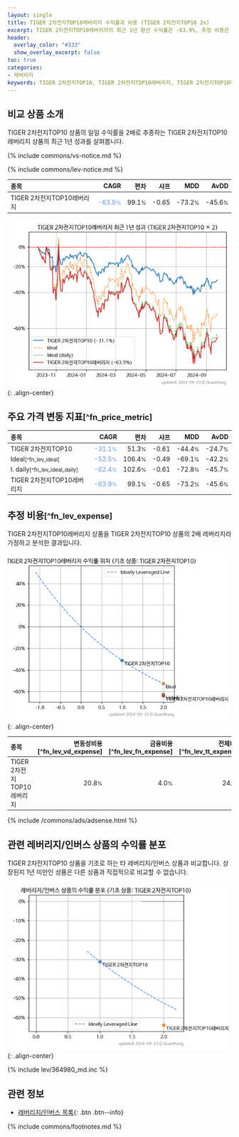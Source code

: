 ```yaml
---
layout: single
title: TIGER 2차전지TOP10레버리지 수익률과 비용 (TIGER 2차전지TOP10 2x)
excerpt: TIGER 2차전지TOP10레버리지의 최근 1년 환산 수익률은 -63.9%, 추정 비용은 24.0%입니다.
header:
  overlay_color: "#333"
  show_overlay_excerpt: false
toc: true
categories:
- 레버리지
keywords: TIGER 2차전지TOP10, TIGER 2차전지TOP10레버리지, TIGER 2차전지TOP10레버리지 TIGER 2차전지TOP10 비교, 412570, 364980, 412570 412570 비교
---
```


## 비교 상품 소개


TIGER 2차전지TOP10 상품의 일일 수익률을 2배로 추종하는 TIGER 2차전지TOP10레버리지 상품의 최근 1년 성과를 살펴봅니다.





{% include commons/vs-notice.md %}

{% include commons/lev-notice.md %}

| **종목** | **CAGR** | **편차** | **샤프** | **MDD** | **AvDD** |
| :------------ | ------: | -----------: | -------: | ------: | -------: |
| TIGER 2차전지TOP10레버리지 | <span style="color: cornflowerblue">-63.9<small>%</small></span> | 99.1<small>%</small> | -0.65 | -73.2<small>%</small> | -45.6<small>%</small> |

<!-- more -->


![TIGER 2차전지TOP10레버리지](/lev/images/412570.png){: .align-center}


## 주요 가격 변동 지표<small>[^fn_price_metric]</small>


| **종목** | **CAGR** | **편차** | **샤프** | **MDD** | **AvDD** |
| :------------ | ------: | -----------: | -------: | ------: | -------: |
| TIGER 2차전지TOP10 | <span style="color: cornflowerblue">-31.1<small>%</small></span> | 51.3<small>%</small> | -0.61 | -44.4<small>%</small> | -24.7<small>%</small> |
| Ideal<small>[^fn_lev_ideal]</small> | <span style="color: cornflowerblue">-52.5<small>%</small></span> | 106.4<small>%</small> | -0.49 | -69.1<small>%</small> | -42.2<small>%</small> |
| I. daily<small>[^fn_lev_ideal_daily]</small> | <span style="color: cornflowerblue">-62.4<small>%</small></span> | 102.6<small>%</small> | -0.61 | -72.8<small>%</small> | -45.7<small>%</small> |
| TIGER 2차전지TOP10레버리지 | <span style="color: cornflowerblue">-63.9<small>%</small></span> | 99.1<small>%</small> | -0.65 | -73.2<small>%</small> | -45.6<small>%</small> |


## 추정 비용<small>[^fn_lev_expense]</small><a id="expense"></a>

TIGER 2차전지TOP10레버리지 상품을 TIGER 2차전지TOP10 상품의 2배 레버리지라 가정하고 분석한 결과입니다.

![TIGER 2차전지TOP10레버리지](/lev/images/412570_ideal.png){: .align-center}

| **종목** | **변동성비용**[^fn_lev_vd_expense] | **금융비용**[^fn_lev_fn_expense] | **전체비용**[^fn_lev_tt_expense] |
| :------------ | ------: | -----------: | -------: |
| TIGER 2차전지TOP10레버리지 | 20.8<small>%</small> | 4.0<small>%</small> | 24.0<small>%</small> |

{% include /commons/ads/adsense.html %}



## 관련 레버리지/인버스 상품의 수익률 분포

TIGER 2차전지TOP10 상품을 기초로 하는 타 레버리지/인버스 상품과 비교합니다. 상장된지 1년 미만인 상품은 다른 상품과 직접적으로 비교할 수 없습니다.

![TIGER 2차전지TOP10](/lev/images/364980_ideal.png){: .align-center}

{% include lev/364980_md.inc %}


## 관련 정보

- [레버리지/인버스 목록](/lev/){: .btn .btn--info}

{% include commons/footnotes.md %}